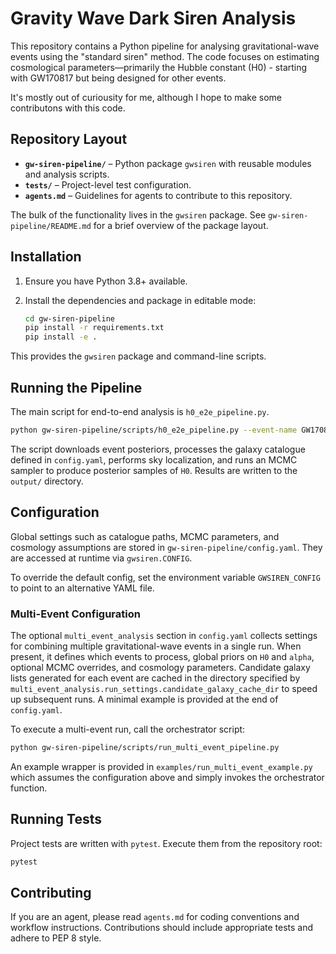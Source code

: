 # Gravity Wave Dark Siren Analysis

This repository contains a Python pipeline for analysing gravitational-wave events using the "standard siren" method. The code focuses on estimating cosmological parameters—primarily the Hubble constant (H0) - starting with GW170817 but being designed for other events.

It's mostly out of curiousity for me, although I hope to make some contributons with this code.

## Repository Layout

- **`gw-siren-pipeline/`** – Python package `gwsiren` with reusable modules and analysis scripts.
- **`tests/`** – Project-level test configuration.
- **`agents.md`** – Guidelines for agents to contribute to this repository.

The bulk of the functionality lives in the `gwsiren` package. See `gw-siren-pipeline/README.md` for a brief overview of the package layout.

## Installation

1. Ensure you have Python 3.8+ available.
2. Install the dependencies and package in editable mode:

   ```bash
   cd gw-siren-pipeline
   pip install -r requirements.txt
   pip install -e .
   ```

This provides the `gwsiren` package and command-line scripts.

## Running the Pipeline

The main script for end-to-end analysis is `h0_e2e_pipeline.py`.

```bash
python gw-siren-pipeline/scripts/h0_e2e_pipeline.py --event-name GW170817
```

The script downloads event posteriors, processes the galaxy catalogue defined in `config.yaml`, performs sky localization, and runs an MCMC sampler to produce posterior samples of `H0`. Results are written to the `output/` directory.

## Configuration

Global settings such as catalogue paths, MCMC parameters, and cosmology assumptions are stored in `gw-siren-pipeline/config.yaml`. They are accessed at runtime via `gwsiren.CONFIG`.

To override the default config, set the environment variable `GWSIREN_CONFIG` to point to an alternative YAML file.

### Multi-Event Configuration

The optional `multi_event_analysis` section in `config.yaml` collects settings
for combining multiple gravitational-wave events in a single run. When present,
it defines which events to process, global priors on `H0` and `alpha`, optional
MCMC overrides, and cosmology parameters. Candidate galaxy lists generated for
each event are cached in the directory specified by
`multi_event_analysis.run_settings.candidate_galaxy_cache_dir` to speed up
subsequent runs. A minimal example is provided at the end of `config.yaml`.

To execute a multi-event run, call the orchestrator script:

```bash
python gw-siren-pipeline/scripts/run_multi_event_pipeline.py
```

An example wrapper is provided in `examples/run_multi_event_example.py` which
assumes the configuration above and simply invokes the orchestrator function.

## Running Tests

Project tests are written with `pytest`. Execute them from the repository root:

```bash
pytest
```

## Contributing

If you are an agent, please read `agents.md` for coding conventions and workflow instructions. Contributions should include appropriate tests and adhere to PEP 8 style.